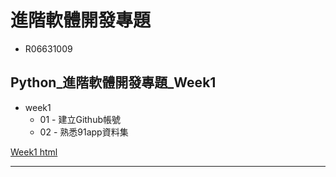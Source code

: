  # 進階軟體開發專題
- R06631009

 ## Python_進階軟體開發專題_Week1
- week1
    - 01 - 建立Github帳號
    - 02 - 熟悉91app資料集
        
[Week1 html](https://github.com/liansin/Class_CSX/blob/master/week1/Untitled.ipynb) 

---

